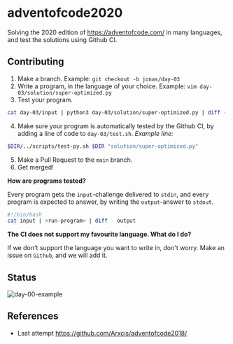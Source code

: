 # adventofcode2020
Solving the 2020 edition of https://adventofcode.com/ in many languages, and test the solutions using Github CI.

## Contributing
1. Make a branch. Example: `git checkout -b jonas/day-03`
2. Write a program, in the language of your choice. Example: `vim day-03/solution/super-optimized.py`
3. Test your program.

```sh
cat day-03/input | python3 day-03/solution/super-optimized.py | diff - day-03/output
```

4. Make sure your program is automatically tested by the Github CI, by adding a line of code to `day-03/test.sh`.
*Example line:*
```sh
$DIR/../scripts/test-py.sh $DIR "solution/super-optimized.py"
```

5. Make a Pull Request to the `main` branch.
6. Get merged!

**How are programs tested?**

Every program gets the `input`-challenge delivered to `stdin`, and every program is expected to answer, by writing the `output`-answer to `stdout`.

```sh
#!/bin/bash
cat input | <run-program> | diff - output
```

**The CI does not support my favourite language. What do I do?**

If we don't support the language you want to write in, don't worry. Make an issue on `Github`, and we will add it.

## Status
![day-00-example](https://github.com/Arxcis/adventofcode2020/workflows/day-00-example/badge.svg)

## References
- Last attempt https://github.com/Arxcis/adventofcode2018/
